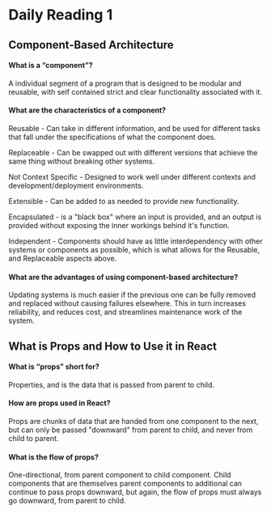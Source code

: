 # Daily Reading 1

## Component-Based Architecture

#### What is a “component”?
A individual segment of a program that is designed to be modular and reusable, with self contained strict and clear functionality associated with it.

#### What are the characteristics of a component?

Reusable - Can take in different information, and be used for different tasks that fall under the specifications of what the component does.

Replaceable - Can be swapped out with different versions that achieve the same thing without breaking other systems.

Not Context Specific - Designed to work well under different contexts and development/deployment environments.

Extensible - Can be added to as needed to provide new functionality.

Encapsulated - is a "black box" where an input is provided, and an output is provided without exposing the inner workings behind it's function.

Independent - Components should have as little interdependency with other systems or components as possible, which is what allows for the Reusable, and Replaceable aspects above.

#### What are the advantages of using component-based architecture?

Updating systems is much easier if the previous one can be fully removed and replaced without causing failures elsewhere. This in turn increases reliability, and reduces cost, and streamlines maintenance work of the system. 

## What is Props and How to Use it in React

#### What is “props” short for?
Properties, and is the data that is passed from parent to child.

#### How are props used in React?
Props are chunks of data that are handed from one component to the next, but can only be passed "downward" from parent to child, and never from child to parent.

#### What is the flow of props?

One-directional, from parent component to child component. Child components that are themselves parent components to additional can continue to pass props downward, but again, the flow of props must always go downward, from parent to child.
